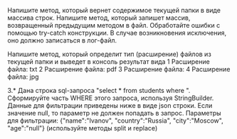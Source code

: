 Напишите метод, который вернет содержимое текущей папки в виде массива строк.
Напишите метод, который запишет массив, возвращенный предыдущим методом в файл.
Обработайте ошибки с помощью try-catch конструкции. В случае возникновения исключения, оно должно записаться в лог-файл.

Напишите метод, который определит тип (расширение) файлов из текущей папки и выведет в консоль результат вида
1 Расширение файла: txt
2 Расширение файла: pdf
3 Расширение файла:
4 Расширение файла: jpg

3.* Дана строка sql-запроса "select * from students where ".
Сформируйте часть WHERE этого запроса, используя StringBuilder.
Данные для фильтрации приведены ниже в виде json строки.
Если значение null, то параметр не должен попадать в запрос.
Параметры для фильтрации: {"name":"Ivanov", "country":"Russia", "city":"Moscow", "age":"null"}
(используйте методы split и replace)
